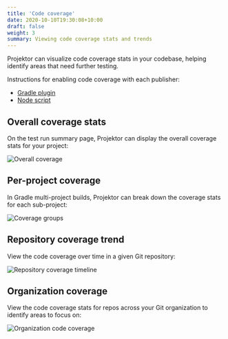 ```yaml
---
title: 'Code coverage'
date: 2020-10-10T19:30:08+10:00
draft: false
weight: 3
summary: Viewing code coverage stats and trends
---
```


Projektor can visualize code coverage stats in your codebase, helping identify
areas that need further testing.

Instructions for enabling code coverage with each publisher:

* [Gradle plugin](../gradle-plugin/#code-coverage)
* [Node script](../node-script/#code-coverage)

## Overall coverage stats

On the test run summary page, Projektor can display the overall coverage stats for your project:

![Overall coverage](/images/code-coverage/test-run-overall-coverage.png "Overall coverage")

## Per-project coverage

In Gradle multi-project builds, Projektor can break down the coverage stats for each sub-project:

![Coverage groups](/images/code-coverage/coverage-groups.png "Coverage-groups")

## Repository coverage trend

View the code coverage over time in a given Git repository:

![Repository coverage timeline](/images/code-coverage/repo-coverage-timeline.png "Repository coverage timeline")

## Organization coverage

View the code coverage stats for repos across your Git organization
to identify areas to focus on:

![Organization code coverage](/images/code-coverage/org-coverage.png "Organization code coverage")